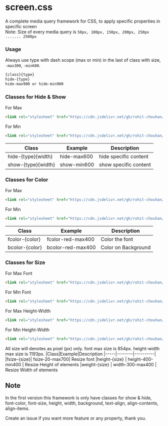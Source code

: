 # screen.css
A complete media query framework for CSS, to apply specific properties in specific screen</br>
Note: Size of every media query is `50px, 100px, 150px, 200px, 250px ....... 2500px`

### Usage
Always use type with dash scope (max or min) in the last of class with size, `-max300`, `-min600`.

```html
{class}{type}
hide-{type}
hide-max900 or hide-min900
```
### Classes for Hide & Show
For Max
```html
<link rel="stylesheet" href="https://cdn.jsdelivr.net/gh/rohit-chouhan/screen.css/dist/screen-max-show-hide.css" type="text/css"/>
```
For Min
```html
<link rel="stylesheet" href="https://cdn.jsdelivr.net/gh/rohit-chouhan/screen.css/dist/screen-min-show-hide.css" type="text/css"/>
```
|Class|Example|Description
|-----|--------|----------|
|hide-{type}{width}|hide-max600|hide specific content
|show-{type}{width}|show-min600|show specific content

### Classes for Color
For Max
```html
<link rel="stylesheet" href="https://cdn.jsdelivr.net/gh/rohit-chouhan/screen.css/dist/screen-max-color.css" type="text/css"/>
```
For Min
```html
<link rel="stylesheet" href="https://cdn.jsdelivr.net/gh/rohit-chouhan/screen.css/dist/screen-min-color.css" type="text/css"/>
```
|Class|Example|Description
|-----|--------|----------|
|fcolor-{color}|fcolor-red-max400|Color the font
|bcolor-{color}|bcolor-red-max400|Color on Background

### Classes for Size
For Max Font
```html
<link rel="stylesheet" href="https://cdn.jsdelivr.net/gh/rohit-chouhan/screen.css/dist/screen-max-font-size.css" type="text/css"/>
```
For Min Font
```html
<link rel="stylesheet" href="https://cdn.jsdelivr.net/gh/rohit-chouhan/screen.css/dist/screen-min-font-size.css" type="text/css"/>
```
For Max Height-Width
```html
<link rel="stylesheet" href="https://cdn.jsdelivr.net/gh/rohit-chouhan/screen.css/dist/screen-max-height-width.css" type="text/css"/>
```
For Min Height-Width
```html
<link rel="stylesheet" href="https://cdn.jsdelivr.net/gh/rohit-chouhan/screen.css/dist/screen-min-height-width.css" type="text/css"/>
```
All size will denotes as pixel (px) only. font max size is 854px. height-width max size is 1193px.
|Class|Example|Description
|-----|--------|----------|
|fsize-{size}| fsize-20-max700| Resize font
|height-{size} | height-400-min400 | Resize Height of elements
|weight-{size} | width-300-max400 | Resize Width of elements

<!-- ### Classes for Margin
`r` is the nagative value, thats mean if normal size of 20px, and you are using with `r` it will be -20px.
|Class|Example|Description
|-----|--------|----------|
|mall-{size}| mall-20-max700| Margin 20px from all side
|rmall-{size}| rmall-20-max700| Margin -20px from all side
|mt-{size}| mt-20-max700| Margin-top 20px
|rmt-{size}| rmt-20-max700| Margin-top -20px
|ml-{size}| ml-20-max700| Margin-left 20px
|rml-{size}| rml-20-max700| Margin-left -20px
|mb-{size}| mb-20-max700| Margin-bottom 20px
|rmb-{size}| rmb-20-max700| Margin-bottom -20px
|mr-{size}| mr-20-max700| Margin-right 20px
|rmr-{size}| rmr-20-max700| Margin-right -20px

### Classes for Padding
`r` is the nagative value, thats mean if normal size of 20px, and you are using with `r` it will be -20px.
|Class|Example|Description
|-----|--------|----------|
|pall-{size}| pall-20-max700| Padding 20px from all side
|rpall-{size}| rpall-20-max700| Padding -20px from all side
|pt-{size}| pt-20-max700| Padding-top 20px
|rpt-{size}| rpt-20-max700| Padding-top -20px
|pl-{size}| pl-20-max700| Padding-left 20px
|rpl-{size}| rpl-20-max700| Padding-left -20px
|pb-{size}| pb-20-max700| Padding-bottom 20px
|rpb-{size}| rpb-20-max700| Padding-bottom -20px
|pr-{size}| pr-20-max700| Padding-right 20px
|rpr-{size}| rpr-20-max700| Padding-right -20px
-->
## Note
In the first version this framework is only have classes for
show & hide, font-color, font-size, height, width, background, text-align, align-contents, align-items.

Create an issue if you want more feature or any property, thank you. 
